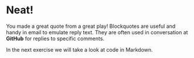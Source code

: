 # Neat!

You made a great quote from a great play! Blockquotes are useful and handy in email to emulate reply text. They are often used in conversation at **GitHub** for replies to specific comments.

In the next exercise we will take a look at code in Markdown.

